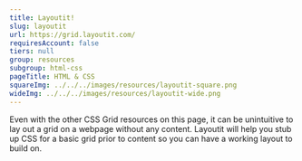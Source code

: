```yaml
---
title: Layoutit!
slug: layoutit
url: https://grid.layoutit.com/
requiresAccount: false
tiers: null
group: resources
subgroup: html-css
pageTitle: HTML & CSS
squareImg: ../../../images/resources/layoutit-square.png
wideImg: ../../../images/resources/layoutit-wide.png
---
```


Even with the other CSS Grid resources on this page, it can be unintuitive to lay out a grid on a webpage without any content.  Layoutit will help you stub up CSS for a basic grid prior to content so you can have a working layout to build on.